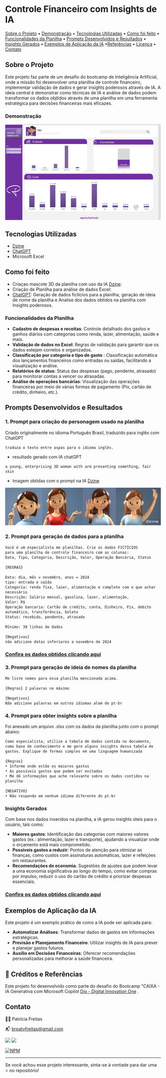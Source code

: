 # Controle Financeiro com Insights de IA
 
[Sobre o Projeto](#sobre-o-projeto) • [Demonstração](#demostração) • [Tecnologias Utilizadas](#tecnologias-utilizadas) • [Como foi feito](#como-foi-feito) • [Funcionalidades da Planilha](#funcionalidades-da-planilha) • [Prompts Desenvolvidos e Resultados](#prompts-desenvolvidos-e-resultados) • [Insights Gerados](#insight-gerados) • [Exemplos de Aplicação da IA](#explos-de-aplicacao-da-ia) •[Referências](#referências) • [Licença](#licenca) • [Contato](#contato)


## Sobre o Projeto

Este projeto faz parte de um desafio do bootcamp de Inteligência Artificial, onde a missão foi desenvolver uma planilha de controle financeiro, implementar validação de dados e gerar insights poderosos através de IA. A ideia central é demonstrar como técnicas de IA e análise de dados podem transformar os dados objtidos através de uma planilha em uma ferramenta estratégica para decisões financeiras mais eficazes.

### Demonstração

![imagem da planilha](./arquivos-criados-ia/print-tela-planilha.png)


##  Tecnologias Utilizadas 
* [Dzine](https://www.dzine.ai/?via=paty)
* [ChatGPT](https://chatgpt.com/)
* Microsoft Excel 

##  Como foi feito
* Criaçao mascote 3D da planilha com uso da IA [Dzine](https://www.dzine.ai/?via=paty): 
* Criação de Planilha para análise de dados Excel:  
* [ChatGPT](https://chatgpt.com/): Geração de dados fictícios para a planilha, geração de ideia de nome da planilha e Analise dos dados obtidos na planilha com Insights poderosos.


### Funcionalidades da Planilha

* **Cadastro de despesas e receitas**: Controle detalhado dos gastos e ganhos diários com categorias como renda, lazer, alimentação, saúde e mais.
* **Validação de dados no Excel**: Regras de validação para garantir que os dados estejam corretos e organizados.
* **Classificação por categoria e tipo de gasto** : Classificação automática dos lançamentos financeiros como entradas ou saídas, facilitando a visualização e análise.
* **Relatórios de status**: Status das despesas (pago, pendente, atrasado) para monitorar contas a vencer ou atrasadas.
* **Análise de operações bancárias**: Visualização das operações financeiras por meio de várias formas de pagamento (Pix, cartão de crédito, dinheiro, etc.).


## Prompts Desenvolvidos e Resultados

### 1. Prompt para criação do personagem usado na planilha

Criado originalmente no idioma Português Brasil, traduzido para inglês com ChatGPT

```
traduza o texto entre aspas para o idioma inglês.
```
* resultado gerado com IA chatGPT
```
a young, enterprising 3D woman with arm presenting something, fair skin
```


* Imagem obtidas com o prompt na IA [Dzine](https://www.dzine.ai/?via=paty) 

![imagem-criada-com dzine](./arquivos-criados-ia/imagens-gerada-ia-dzine.png)

### 2. Prompt para geração de dados para a planilha

```
Você é um especialista me planilhas. Crie os dados FICTÍCIOS
para uma planilha de controle financeiro com as colunas:
Data, Tipo, Categoria, Descrição, Valor, Operação Bancária, Status

{REGRAS}

Data: dia, mês = novembro, anos = 2024
tipo: entrada e saída
Categoria: renda fixa, lazer, alimentação e complete com o que achar necessário
Descrição: Salário mensal, gasolina, lazer, alimentação, 	
Valor: R$ 	
Operação bancaria: Cartão de crédito, conta, Dinheiro, Pix, debito automático, transferência, boleto	
Status: recebido, pendente, atrasado

Mínimo: 30 linhas de dados

{Negativas}
não adicione datas inferiores a novembro de 2024
```

### [ Confira os dados obtidos clicando aqui](./arquivos-criados-ia/dados-planilha-gerados-ia.md)


### 3. Prompt para geração de ideia de nomes da planilha 

```
Me liste nomes para essa planilha mencionada acima.

{Regras} 2 palavras no máximo

{Negativos}
Não adicione palavras em outros idiomas alem do pt-br
```

### 4. Prompt para obter insights sobre a planilha

Foi anexado um arquivo .xlsx com os dados da planilha junto com o prompt abaixo:

```
Como especialista, utilize a tabela de dados contida no documento, como base de conhecimento e me gere alguns insights dessa tabela de gastos. Explique de formas simples em uma linguagem humanizada

{Regras}
• Informe onde estão os maiores gastos
• As possíveis gastos que podem ser evitados
• Me dê informações que ache relevante sobre os dados contidos na planilha

{NEGATIVO}
• Não responda em nenhum idioma diferente do pt-br
```

### Insights Gerados

Com base nos dados inseridos na planilha, a IA gerou insights úteis para o usuário, tais como:

* **Maiores gastos**: Identificação das categorias com maiores valores gastos (ex.: alimentação, lazer e transporte), ajudando a visualizar onde o orçamento está mais comprometido.
* **Possíveis gastos a reduzir**: Pontos de atenção para otimizar as finanças, como custos com assinaturas automáticas, lazer e refeições em restaurantes.
* **Recomendações de economia**: Sugestões de ajustes que podem levar a uma economia significativa ao longo do tempo, como evitar compras por impulso, reduzir o uso do cartão de crédito e priorizar despesas essenciais.


### [ Confira os dados obtidos clicando aqui](./arquivos-criados-ia/insights-ia.md)


## Exemplos de Aplicação da IA

Este projeto é um exemplo prático de como a IA pode ser aplicada para:

* **Automatizar Análises**: Transformar dados de gastos em informações estratégicas.
* **Previsão e Planejamento Financeiro**: Utilizar insights de IA para prever e planejar gastos futuros.
* **Auxílio em Decisões Financeiras**: Oferecer recomendações personalizadas para melhorar a saúde financeira.


## 📌 Créditos e Referências

Este projeto foi desenvolvido como parte do desafio do Bootcamp "CAIXA - IA Generativa com Microsoft Copilot [Dio - Digital Innovation One]( https://www.dio.me/sign-up?ref=2772EA2C589E462BB0C382518E0ACBA2) .



## Contato

👩‍💻 Patrícia Freitas

📬 brpatyfreitas@gmail.com

 <a href="https://www.linkedin.com/in/patyfreitasbr"><img src="https://img.shields.io/badge/LinkedIn-0077B5?style=for-the-badge&logo=linkedin&logoColor=white" target="_blank"></a>
  <a href="https://www.instagram.com/patyfreitasbr"><img src="https://img.shields.io/badge/Instagram-E4405F?style=for-the-badge&logo=instagram&logoColor=white" target="_blank"></a>

[![NPM](https://img.shields.io/npm/l/react)](https://github.com/patyfreitasbr/Google-Search-Page-Clone/blob/main/LICENSE)

<hr>

<p>Se você achou esse projeto interessante, sinta-se à vontade para dar uma ⭐ no repositório!<p>
